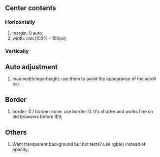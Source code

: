 ## Center contents 
### Horizontally 
1. margin: 0 auto;
2. width: calc(100% - 100px);

### Vertically


## Auto adjustment
1. max-width/max-height: use them to avoid the appearance of the scroll bar;

## Border
1. border: 0 / border: none: use border: 0. It's shorter and works fine on old browsers before IE9;   

## Others
1. Want transparent background but not texts? use rgba() instead of opacity;  
